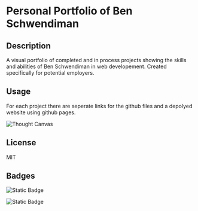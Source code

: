 # Personal Portfolio of Ben Schwendiman

## Description

A visual portfolio of completed and in process projects showing the skills and abilities of Ben Schwendiman in web developement. Created specifically for potential employers.

## Usage

For each project there are seperate links for the github files and a depolyed website using github pages.

![Thought Canvas]()

## License

MIT

## Badges

![Static Badge](https://img.shields.io/badge/HTML5-green?logo=HTML5)

![Static Badge](https://img.shields.io/badge/CSS3-blue?logo=CSS3)
